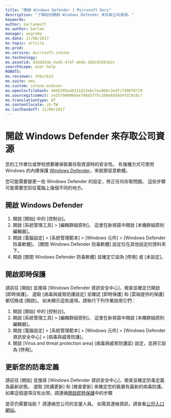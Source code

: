 ```yaml
---
title: "開啟 Windows Defender | Microsoft Docs"
description: "了解如何開啟 Windows Defender 來存取公司資源。"
keywords: 
author: barlanmsft
ms.author: barlan
manager: angrobe
ms.date: 11/08/2017
ms.topic: article
ms.prod: 
ms.service: microsoft-intune
ms.technology: 
ms.assetid: d16dd2de-3ed5-474f-a04b-36dcd350162c
searchScope: User help
ROBOTS: 
ms.reviewer: shburbid
ms.suite: ems
ms.custom: intune-enduser
ms.openlocfilehash: 446b395aab311d13ebc7ac6b8c3ed7c740070729
ms.sourcegitcommit: ce35790090ebe768d5f75c108e8d5934fd19c8c7
ms.translationtype: HT
ms.contentlocale: zh-TW
ms.lasthandoff: 11/09/2017
---
```

# <a name="turn-on-windows-defender-to-access-company-resources"></a>開啟 Windows Defender 來存取公司資源

您的工作單位或學校想要確保裝置存取資源時的安全性。 有幾種方式可使用 Windows 的內建保護 [Windows Defender](https://www.microsoft.com/safety/pc-security/windows-defender.aspx)，來抵禦惡意軟體。

您可能需要變更一些 Windows Defender 的設定，修正任何存取問題。 這些步驟可能需要您前往電腦上幾個不同的地方。

## <a name="turn-on-windows-defender"></a>開啟 Windows Defender

1. 開啟 [開始] 中的 [控制台]。
2. 開啟 [系統管理工具] > [編輯群組原則]。 這會在新視窗中開啟 [本機群組原則編輯器]。
3. 開啟 [電腦設定] > [系統管理範本] > [Windows 元件] > [Windows Defender 防毒軟體]。 [關閉 Windows Defender 防毒軟體] 設定位在其他設定的資料夾下。 
4. 開啟 [關閉 Windows Defender 防毒軟體] 並確定它設為 [停用] 或 [未設定]。

## <a name="turn-on-real-time-protection"></a>開啟即時保護

請前往 [開始] 並搜尋 [Windows Defender 資訊安全中心]，檢查並確定已開啟 [即時保護]。 選取 [病毒與威脅防護設定] 並確認 [即時保護] 和 [雲端提供的保護] 都切換成 [開啟]。 如未顯示這些選項，請執行下列作業啟用它們：

1. 開啟 [開始] 中的 [控制台]。
2. 開啟 [系統管理工具] > [編輯群組原則]。 這會在新視窗中開啟 [本機群組原則編輯器]。
3. 開啟 [電腦設定] > [系統管理範本] > [Windows 元件] >  [Windows Defender 資訊安全中心] > [病毒與威脅防護]。
4. 開啟 [Virus and threat protection area] (病毒與威脅防護區) 設定，並將它設為 [停用]。

## <a name="update-your-antivirus-definitions"></a>更新您的防毒定義

請前往 [開始] 並搜尋 [Windows Defender 資訊安全中心]，檢查並確定防毒定義為最新狀態。 選取 [防護更新] 和 [檢查更新] 來確定您的裝置有最新的病毒防護。 如果這個選項沒有出現，請遵循[開啟即時保護](turn-on-defender-windows.md#turn-on-real-time-protection)中的步驟

是否仍需要協助？ 請連絡您公司的支援人員。 如需其連絡資訊，請查看[公司入口網站](https://portal.manage.microsoft.com)。
